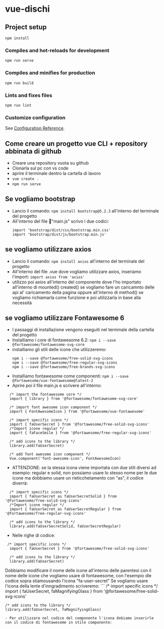# vue-dischi

## Project setup
```
npm install
```

### Compiles and hot-reloads for development
```
npm run serve
```

### Compiles and minifies for production
```
npm run build
```

### Lints and fixes files
```
npm run lint
```

### Customize configuration
See [Configuration Reference](https://cli.vuejs.org/config/).
## Come creare un progetto vue CLI + repository abbinata di github
  - Creare una repository vuota su github
  - Clonarla sul pc con vs code
  - aprire il terminale dentro la cartella di lavoro
  - ``` vue create . ```
  - ``` npm run serve ```

## Se vogliamo bootstrap
  - Lancio il comando: ``` npm install bootstrap@5.2.3 ``` all'interno del terminale del progetto
  - All'interno del file 📃"main.js" scrivo i due codici:
    ```
    import 'bootstrap/dist/css/bootstrap.min.css'
    import 'bootstrap/dist/js/bootstrap.min.js'
    ```

## se vogliamo utilizzare axios
  - Lancio il comando: ``` npm install axios ``` all'interno del terminale del progetto
  - All'interno del file .vue dove vogliamo utilizzare axios, inseriamo l'import:
    ``` import axios from 'axios' ```
  - utilizzo poi axios all'interno del componente dove l'ho importato all'interno di mounted() created() se vogliamo fare un caricamnto delle api al' caricamento della pagina oppure all'interno di method() se vogliamo richiamarla come funzione e poi utilizzarla in base alla necessità
## se vogliamo utilizzare Fontawesome 6
  - I passaggi di installazione vengono eseguiti nel terminale della cartella del progetto
  - Installiamo i core di fontawesome 6.2: ``` npm i --save @fortawesome/fontawesome-svg-core ```
  - installiamo gli stili delle icone che utilizzeremo:
    ```
    npm i --save @fortawesome/free-solid-svg-icons
    npm i --save @fortawesome/free-regular-svg-icons
    npm i --save @fortawesome/free-brands-svg-icons
    ```
  - Installiamo fontawesome come componenti: ```npm i --save @fortawesome/vue-fontawesome@latest-2```
  - Aprire poi il file main.js e scrivere all'interno:
  ```
    /* import the fontawesome core */
    import { library } from '@fortawesome/fontawesome-svg-core'

    /* import font awesome icon component */
    import { FontAwesomeIcon } from '@fortawesome/vue-fontawesome'

    /* import specific icons */
    import { faUserSecret } from '@fortawesome/free-solid-svg-icons'
    /*Import icone regular */
    import { faFaceSmile } from '@fortawesome/free-regular-svg-icons'

    /* add icons to the library */
    library.add(faUserSecret)

    /* add font awesome icon component */
    Vue.component('font-awesome-icon', FontAwesomeIcon)
  ```
  - ATTENZIONE: se la stessa icona viene importata con due stili diversi ad esempio: regular e solid, non possiamo usare lo stesso nome per le due icone ma dobbiamo usare un rieticchetamento con "as", il codice diverrà:
  ```
    /* import specific icons */
    import { faUserSecret as faUserSecretSolid } from '@fortawesome/free-solid-svg-icons'
    /*Import icone regular */
    import { faUserSecret as faUserSecretRegular } from '@fortawesome/free-regular-svg-icons'

    /* add icons to the library */
    library.add(faUserSecretSolid, faUserSecretRegular)
  ```
  - Nelle righe di codice:
  ```
   /* import specific icons */
    import { faUserSecret } from '@fortawesome/free-solid-svg-icons'

    /* add icons to the library */
    library.add(faUserSecret)
  ```
  Dobbiamo modificare il nome delle icone all'interno delle parentesi con il nome delle icone che vogliamo usare di fontawesome, con l'esempio dle codice sopra stiamousando l'icona "fa-user-secret"
  Se vogliamo usare l'icona della lente d'inngradimento scriveremo:
    ```
   /* import specific icons */
    import { faUserSecret, faMagnifyingGlass } from '@fortawesome/free-solid-svg-icons'

    /* add icons to the library */
    library.add(faUserSecret, faMagnifyingGlass)
  ```
  - Per utilizzare nel codice del componente l'icona dobiamo inserirle con il codice di fontawesome in stile componente:
  ```
  <template>
      <span class="input-group-text" id="basic-addon1">
       <!-- Icona lente d'ingrandimento di fontawesome -->
        <font-awesome-icon icon="fa-solid fa-magnifying-glass" />
      </span>
  </template>

  ```

